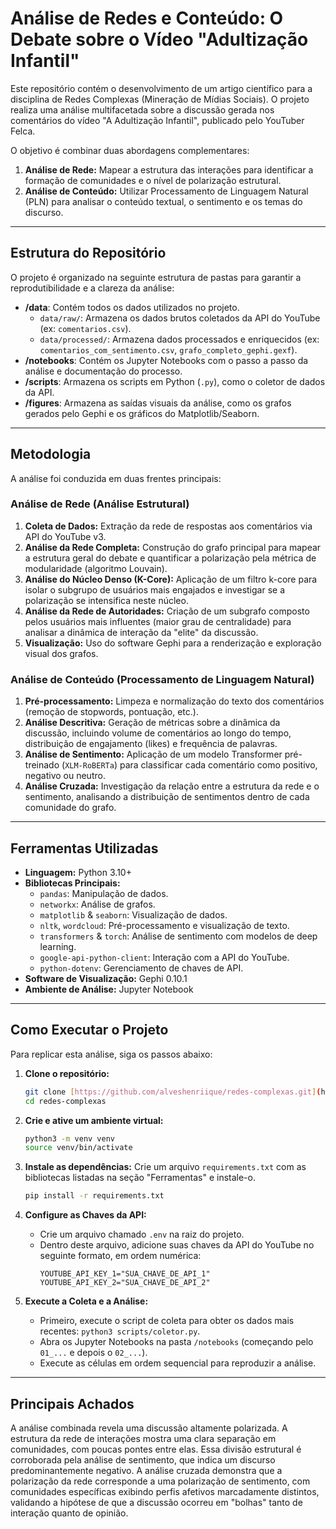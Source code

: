 # Análise de Redes e Conteúdo: O Debate sobre o Vídeo "Adultização Infantil"

Este repositório contém o desenvolvimento de um artigo científico para a disciplina de Redes Complexas (Mineração de Mídias Sociais). O projeto realiza uma análise multifacetada sobre a discussão gerada nos comentários do vídeo "A Adultização Infantil", publicado pelo YouTuber Felca.

O objetivo é combinar duas abordagens complementares:
1.  **Análise de Rede:** Mapear a estrutura das interações para identificar a formação de comunidades e o nível de polarização estrutural.
2.  **Análise de Conteúdo:** Utilizar Processamento de Linguagem Natural (PLN) para analisar o conteúdo textual, o sentimento e os temas do discurso.

---

## Estrutura do Repositório

O projeto é organizado na seguinte estrutura de pastas para garantir a reprodutibilidade e a clareza da análise:

-   **/data**: Contém todos os dados utilizados no projeto.
    -   `data/raw/`: Armazena os dados brutos coletados da API do YouTube (ex: `comentarios.csv`).
    -   `data/processed/`: Armazena dados processados e enriquecidos (ex: `comentarios_com_sentimento.csv`, `grafo_completo_gephi.gexf`).
-   **/notebooks**: Contém os Jupyter Notebooks com o passo a passo da análise e documentação do processo.
-   **/scripts**: Armazena os scripts em Python (`.py`), como o coletor de dados da API.
-   **/figures**: Armazena as saídas visuais da análise, como os grafos gerados pelo Gephi e os gráficos do Matplotlib/Seaborn.

---

## Metodologia

A análise foi conduzida em duas frentes principais:

### Análise de Rede (Análise Estrutural)
1.  **Coleta de Dados:** Extração da rede de respostas aos comentários via API do YouTube v3.
2.  **Análise da Rede Completa:** Construção do grafo principal para mapear a estrutura geral do debate e quantificar a polarização pela métrica de modularidade (algoritmo Louvain).
3.  **Análise do Núcleo Denso (K-Core):** Aplicação de um filtro k-core para isolar o subgrupo de usuários mais engajados e investigar se a polarização se intensifica neste núcleo.
4.  **Análise da Rede de Autoridades:** Criação de um subgrafo composto pelos usuários mais influentes (maior grau de centralidade) para analisar a dinâmica de interação da "elite" da discussão.
5.  **Visualização:** Uso do software Gephi para a renderização e exploração visual dos grafos.

### Análise de Conteúdo (Processamento de Linguagem Natural)
1.  **Pré-processamento:** Limpeza e normalização do texto dos comentários (remoção de stopwords, pontuação, etc.).
2.  **Análise Descritiva:** Geração de métricas sobre a dinâmica da discussão, incluindo volume de comentários ao longo do tempo, distribuição de engajamento (likes) e frequência de palavras.
3.  **Análise de Sentimento:** Aplicação de um modelo Transformer pré-treinado (`XLM-RoBERTa`) para classificar cada comentário como positivo, negativo ou neutro.
4.  **Análise Cruzada:** Investigação da relação entre a estrutura da rede e o sentimento, analisando a distribuição de sentimentos dentro de cada comunidade do grafo.

---

## Ferramentas Utilizadas

-   **Linguagem:** Python 3.10+
-   **Bibliotecas Principais:**
    -   `pandas`: Manipulação de dados.
    -   `networkx`: Análise de grafos.
    -   `matplotlib` & `seaborn`: Visualização de dados.
    -   `nltk`, `wordcloud`: Pré-processamento e visualização de texto.
    -   `transformers` & `torch`: Análise de sentimento com modelos de deep learning.
    -   `google-api-python-client`: Interação com a API do YouTube.
    -   `python-dotenv`: Gerenciamento de chaves de API.
-   **Software de Visualização:** Gephi 0.10.1
-   **Ambiente de Análise:** Jupyter Notebook

---

## Como Executar o Projeto

Para replicar esta análise, siga os passos abaixo:

1.  **Clone o repositório:**
    ```bash
    git clone [https://github.com/alveshenriique/redes-complexas.git](https://github.com/alveshenriique/redes-complexas.git)
    cd redes-complexas
    ```

2.  **Crie e ative um ambiente virtual:**
    ```bash
    python3 -m venv venv
    source venv/bin/activate
    ```

3.  **Instale as dependências:**
    Crie um arquivo `requirements.txt` com as bibliotecas listadas na seção "Ferramentas" e instale-o.
    ```bash
    pip install -r requirements.txt
    ```

4.  **Configure as Chaves da API:**
    -   Crie um arquivo chamado `.env` na raiz do projeto.
    -   Dentro deste arquivo, adicione suas chaves da API do YouTube no seguinte formato, em ordem numérica:
        ```env
        YOUTUBE_API_KEY_1="SUA_CHAVE_DE_API_1"
        YOUTUBE_API_KEY_2="SUA_CHAVE_DE_API_2"
        ```

5.  **Execute a Coleta e a Análise:**
    -   Primeiro, execute o script de coleta para obter os dados mais recentes: `python3 scripts/coletor.py`.
    -   Abra os Jupyter Notebooks na pasta `/notebooks` (começando pelo `01_...` e depois o `02_...`).
    -   Execute as células em ordem sequencial para reproduzir a análise.

---

## Principais Achados

A análise combinada revela uma discussão altamente polarizada. A estrutura da rede de interações mostra uma clara separação em comunidades, com poucas pontes entre elas. Essa divisão estrutural é corroborada pela análise de sentimento, que indica um discurso predominantemente negativo. A análise cruzada demonstra que a polarização da rede corresponde a uma polarização de sentimento, com comunidades específicas exibindo perfis afetivos marcadamente distintos, validando a hipótese de que a discussão ocorreu em "bolhas" tanto de interação quanto de opinião.
